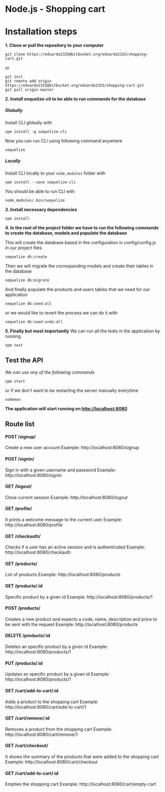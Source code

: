 # Node.js - Shopping cart
# Installation steps

**1. Clone or pull the repository to your computer**
```
git clone https://eduardo2325@bitbucket.org/eduardo2325/shopping-cart.git
```
or
```
git init
git remote add origin https://eduardo2325@bitbucket.org/eduardo2325/shopping-cart.git
git pull origin master
```
**2. Install sequelize-cli to be able to run commands for the database**
##### Globally
Install CLI globally with

```
npm install -g sequelize-cli
```

Now you can run CLI using following command anywhere

```
sequelize
```

##### Locally
Install CLI locally to your `node_modules` folder with

```
npm install --save sequelize-cli
```

You should be able to run CLI with

```
node_modules/.bin/sequelize
```
**3. Install necessary dependencies**
```
npm install 
```
**4. In the root of the project folder we have to run the following commands to create the database, models and populate the database**

 This will create the database based in the configuration in config/config.js in our project files
```
sequelize db:create
```
Then we will migrate the corresponding models and create their tables in the database
```
sequelize db:migrate
```

And finally populate the products and users tables that we need for our application
```
sequelize db:seed:all
```
or we would like to revert the process we can do it with
```
sequelize db:seed:undo:all
```

**5. Finally but most importantly**
We can run all the tests in the application by running
```
npm test
```
## Test the API
_We can use any of the following commands_
```
npm start
```
or if we don't want to be restarting the server manually everytime
```
nodemon
```

**The application will start running on [http://localhost:8080](http://localhost:8080)**

## Route list
#### POST /signup/
Create a new user account
Example: http://localhost:8080/signup

#### POST /signin/
Sign in with a given username and password
Example: http://localhost:8080/signin

#### GET /logout/
Close current session
Example: http://localhost:8080/logout

#### GET /profile/
It prints a welcome message to the current user
Example: http://localhost:8080/profile

#### GET /checkauth/
Checks if a user has an active session and is authenticated
Example: http://localhost:8080/checkauth

#### GET /products/
List of products
Example: http://localhost:8080/products

#### GET /products/:id
Specific product by a given id
Example: http://localhost:8080/products/1

#### POST /products/
Creates a new product and expects a code, name, description and price to be sent with the request
Example: http://localhost:8080/products

#### DELETE /products/:id
Deletes an specific product by a given id
Example: http://localhost:8080/products/1

#### PUT /products/:id
Updates an specific product by a given id
Example: http://localhost:8080/products/1

#### GET /cart/add-to-cart/:id
Adds a product to the shopping cart
Example: http://localhost:8080/cart/add-to-cart/1

#### GET /cart/remove/:id
Removes a product from the shopping cart
Example: http://localhost:8080/cart/remove/1

#### GET /cart/checkout/
It shows the summary of the products that were added to the shopping cart
Example: http://localhost:8080/cart/checkout

#### GET /cart/add-to-cart/:id
Empties the shopping cart
Example: http://localhost:8080/cart/empty-cart


